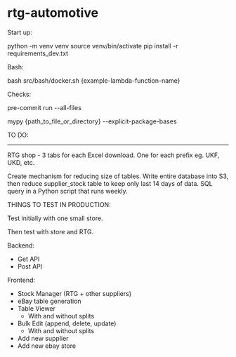 # rtg-automotive

Start up:

python -m venv venv
source venv/bin/activate
pip install -r requirements_dev.txt

Bash:

bash src/bash/docker.sh {example-lambda-function-name}

Checks:

pre-commit run --all-files

mypy {path_to_file_or_directory} --explicit-package-bases

TO DO:

********

RTG shop - 3 tabs for each Excel download. One for each prefix eg. UKF, UKD, etc.

Create mechanism for reducing size of tables. Write entire database into S3, then reduce supplier_stock table to keep only last 14 days of data. SQL query in a Python script that runs weekly.


THINGS TO TEST IN PRODUCTION:


Test initially with one small store.

Then test with store and RTG.




Backend:

- Get API
- Post API

Frontend:

- Stock Manager (RTG + other suppliers)
- eBay table generation
- Table Viewer
    - With and without splits
- Bulk Edit (append, delete, update)
    - With and without splits
- Add new supplier
- Add new ebay store
